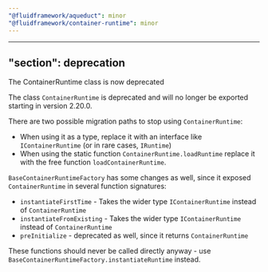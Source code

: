 ```yaml
---
"@fluidframework/aqueduct": minor
"@fluidframework/container-runtime": minor
---
```

---
"section": deprecation
---

The ContainerRuntime class is now deprecated

The class `ContainerRuntime` is deprecated and will no longer be exported starting in version 2.20.0.

There are two possible migration paths to stop using `ContainerRuntime`:

* When using it as a type, replace it with an interface like `IContainerRuntime` (or in rare cases, `IRuntime`)
* When using the static function `ContainerRuntime.loadRuntime` replace it with the free function `loadContainerRuntime`.

`BaseContainerRuntimeFactory` has some changes as well, since it exposed `ContainerRuntime` in several function signatures:

* `instantiateFirstTime` - Takes the wider type `IContainerRuntime` instead of `ContainerRuntime`
* `instantiateFromExisting` - Takes the wider type `IContainerRuntime` instead of `ContainerRuntime`
* `preInitialize` - deprecated as well, since it returns `ContainerRuntime`

These functions should never be called directly anyway - use `BaseContainerRuntimeFactory.instantiateRuntime` instead.
